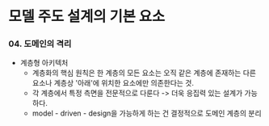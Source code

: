 # 모델 주도 설계의 기본 요소
### 04. 도메인의 격리
- 계층형 아키텍처
  - 계층화의 핵심 원칙은 한 계층의 모든 요소는 오직 같은 계층에 존재하는 다른 요소나 계층상 '아래'에 위치한 요소에만 의존한다는 것.
  - 각 계층에서 특정 측면을 전문적으로 다룬다 -> 더욱 응집력 있는 설계가 가능하다.
  - model - driven - design을 가능하게 하는 건 결정적으로 도메인 계층의 분리 

